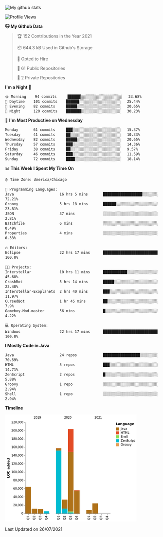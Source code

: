![My github stats](https://github-readme-stats.vercel.app/api?username=romvoid95&theme=gruvbox&include_all_commits=true&show_icons=true")

<!--START_SECTION:waka-->
![Profile Views](http://img.shields.io/badge/Profile%20Views-0-blue)

**🐱 My Github Data** 

> 🏆 152 Contributions in the Year 2021
 > 
> 📦 644.3 kB Used in Github's Storage 
 > 
> 💼 Opted to Hire
 > 
> 📜 61 Public Repositories 
 > 
> 🔑 2 Private Repositories  
 > 
**I'm a Night 🦉** 

```text
🌞 Morning    94 commits     ██████░░░░░░░░░░░░░░░░░░░   23.68% 
🌆 Daytime    101 commits    ██████░░░░░░░░░░░░░░░░░░░   25.44% 
🌃 Evening    82 commits     █████░░░░░░░░░░░░░░░░░░░░   20.65% 
🌙 Night      120 commits    ███████░░░░░░░░░░░░░░░░░░   30.23%

```
📅 **I'm Most Productive on Wednesday** 

```text
Monday       61 commits     ███░░░░░░░░░░░░░░░░░░░░░░   15.37% 
Tuesday      41 commits     ██░░░░░░░░░░░░░░░░░░░░░░░   10.33% 
Wednesday    82 commits     █████░░░░░░░░░░░░░░░░░░░░   20.65% 
Thursday     57 commits     ███░░░░░░░░░░░░░░░░░░░░░░   14.36% 
Friday       38 commits     ██░░░░░░░░░░░░░░░░░░░░░░░   9.57% 
Saturday     46 commits     ███░░░░░░░░░░░░░░░░░░░░░░   11.59% 
Sunday       72 commits     ████░░░░░░░░░░░░░░░░░░░░░   18.14%

```


📊 **This Week I Spent My Time On** 

```text
⌚︎ Time Zone: America/Chicago

💬 Programming Languages: 
Java                     16 hrs 5 mins       ██████████████████░░░░░░░   72.21% 
Groovy                   5 hrs 18 mins       ██████░░░░░░░░░░░░░░░░░░░   23.81% 
JSON                     37 mins             ░░░░░░░░░░░░░░░░░░░░░░░░░   2.81% 
Batchfile                6 mins              ░░░░░░░░░░░░░░░░░░░░░░░░░   0.49% 
Properties               4 mins              ░░░░░░░░░░░░░░░░░░░░░░░░░   0.33%

🔥 Editors: 
Eclipse                  22 hrs 17 mins      █████████████████████████   100.0%

🐱‍💻 Projects: 
Interstellar             10 hrs 11 mins      ███████████░░░░░░░░░░░░░░   45.68% 
CrashBot                 5 hrs 14 mins       █████░░░░░░░░░░░░░░░░░░░░   23.48% 
Interstellar-Exoplanets  2 hrs 40 mins       ███░░░░░░░░░░░░░░░░░░░░░░   11.97% 
CursedBot                1 hr 45 mins        ██░░░░░░░░░░░░░░░░░░░░░░░   7.9% 
Gameboy-Mod-master       56 mins             █░░░░░░░░░░░░░░░░░░░░░░░░   4.22%

💻 Operating System: 
Windows                  22 hrs 17 mins      █████████████████████████   100.0%

```

**I Mostly Code in Java** 

```text
Java                     24 repos            █████████████████░░░░░░░░   70.59% 
HTML                     5 repos             ███░░░░░░░░░░░░░░░░░░░░░░   14.71% 
ZenScript                2 repos             █░░░░░░░░░░░░░░░░░░░░░░░░   5.88% 
Groovy                   1 repo              ░░░░░░░░░░░░░░░░░░░░░░░░░   2.94% 
Shell                    1 repo              ░░░░░░░░░░░░░░░░░░░░░░░░░   2.94%

```


**Timeline**

![Chart not found](https://raw.githubusercontent.com/ROMVoid95/ROMVoid95/master/charts/bar_graph.png) 


 Last Updated on 26/07/2021
<!--END_SECTION:waka-->
